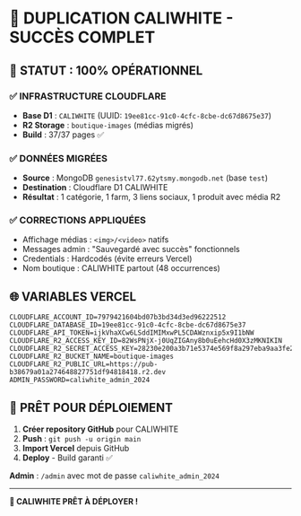 # 🎉 DUPLICATION CALIWHITE - SUCCÈS COMPLET

## 🚀 STATUT : 100% OPÉRATIONNEL

### ✅ INFRASTRUCTURE CLOUDFLARE
- **Base D1** : `CALIWHITE` (UUID: `19ee81cc-91c0-4cfc-8cbe-dc67d8675e37`)
- **R2 Storage** : `boutique-images` (médias migrés)
- **Build** : 37/37 pages ✅

### ✅ DONNÉES MIGRÉES
- **Source** : MongoDB `genesistvl77.62ytsmy.mongodb.net` (base `test`)
- **Destination** : Cloudflare D1 CALIWHITE
- **Résultat** : 1 catégorie, 1 farm, 3 liens sociaux, 1 produit avec média R2

### ✅ CORRECTIONS APPLIQUÉES
- Affichage médias : `<img>/<video>` natifs
- Messages admin : "Sauvegardé avec succès" fonctionnels
- Credentials : Hardcodés (évite erreurs Vercel)
- Nom boutique : CALIWHITE partout (48 occurrences)

## 🌐 VARIABLES VERCEL

```env
CLOUDFLARE_ACCOUNT_ID=7979421604bd07b3bd34d3ed96222512
CLOUDFLARE_DATABASE_ID=19ee81cc-91c0-4cfc-8cbe-dc67d8675e37
CLOUDFLARE_API_TOKEN=ijkVhaXCw6LSddIMIMxwPL5CDAWznxip5x9I1bNW
CLOUDFLARE_R2_ACCESS_KEY_ID=82WsPNjX-j0UqZIGAny8b0uEehcHd0X3zMKNIKIN
CLOUDFLARE_R2_SECRET_ACCESS_KEY=28230e200a3b71e5374e569f8a297eba9aa3fe2e1097fdf26e5d9e340ded709d
CLOUDFLARE_R2_BUCKET_NAME=boutique-images
CLOUDFLARE_R2_PUBLIC_URL=https://pub-b38679a01a274648827751df94818418.r2.dev
ADMIN_PASSWORD=caliwhite_admin_2024
```

## 🎯 PRÊT POUR DÉPLOIEMENT

1. **Créer repository GitHub** pour CALIWHITE
2. **Push** : `git push -u origin main`
3. **Import Vercel** depuis GitHub
4. **Deploy** - Build garanti ✅

**Admin** : `/admin` avec mot de passe `caliwhite_admin_2024`

---

**🎉 CALIWHITE PRÊT À DÉPLOYER !**